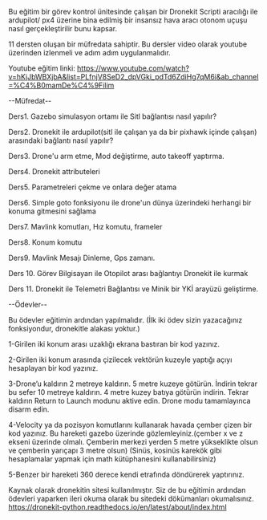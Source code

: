Bu eğitim bir görev kontrol ünitesinde çalışan bir Dronekit Scripti aracılığı ile ardupilot/ px4 üzerine bina edilmiş bir insansız hava aracı otonom uçuşu nasıl gerçekleştirilir bunu kapsar. 

11 dersten oluşan bir müfredata sahiptir. Bu dersler video olarak youtube üzerinden izlenmeli ve adım adım uygulanmalıdır.

Youtube eğitim linki: https://www.youtube.com/watch?v=hKjJbWBXjbA&list=PLfnjV8SeD2_dpVGki_pdTd6ZdiHg7qM6i&ab_channel=%C4%B0mamDe%C4%9Filim

--Müfredat--

Ders1. Gazebo simulasyon ortamı ile Sitl bağlantısı nasıl yapılır?

Ders2. Dronekit ile ardupilot(sitl ile çalışan ya da bir pixhawk içinde çalışan) arasındaki bağlantı nasıl yapılır?

Ders3. Drone'u arm etme, Mod değiştirme, auto takeoff yaptırma.

Ders4. Dronekit attributeleri

Ders5. Parametreleri çekme ve onlara değer atama

Ders6. Simple goto fonksiyonu ile drone'un dünya üzerindeki herhangi bir konuma gitmesini sağlama

Ders7. Mavlink komutları, Hız komutu, frameler

Ders8. Konum komutu

Ders9. Mavlink Mesajı Dinleme, Gps zamanı.

Ders 10. Görev Bilgisayarı ile Otopilot arası bağlantıyı Dronekit ile kurmak

Ders 11. Dronekit ile Telemetri Bağlantısı ve Minik bir YKİ arayüzü geliştirme.

--Ödevler-- 

Bu ödevler eğitimin ardından yapılmalıdır.
(İlk iki ödev sizin yazacağınız fonksiyondur, dronekitle alakası yoktur.)


1-Girilen iki konum arası uzaklığı ekrana bastıran bir kod yazınız.

2-Girilen iki konum arasında çizilecek vektörün kuzeyle yaptığı açıyı hesaplayan bir kod yazınız.

3-Drone’u kaldırın 2 metreye kaldırın. 5 metre kuzeye götürün. İndirin tekrar bu sefer 10 metreye kaldırın. 4 metre kuzey batıya götürün indirin. Tekrar kaldırın Return to Launch modunu aktive edin. Drone modu tamamlayınca disarm edin.

4-Velocity ya da pozisyon komutlarını kullanarak havada çember çizen bir kod yazınız. Bu hareketi gazebo üzerinde gözlemleyiniz.(çember x ve z ekseni üzerinde olmalı. Çemberin merkezi yerden 5 metre yükseklikte olsun ve çemberin yarıçapı 3 metre olsun) (Sinüs, kosinüs karekök gibi hesaplamalar yapmak için math kütüphanesini kullanabilirsiniz)

5-Benzer bir hareketi 360 derece kendi etrafında döndürerek yaptırınız.

Kaynak olarak dronekitin sitesi kullanılmıştır. Siz de bu eğitimin ardından ödevleri yaparken ileri okuma olarak bu sitedeki dökümanları okumalısınız. https://dronekit-python.readthedocs.io/en/latest/about/index.html
